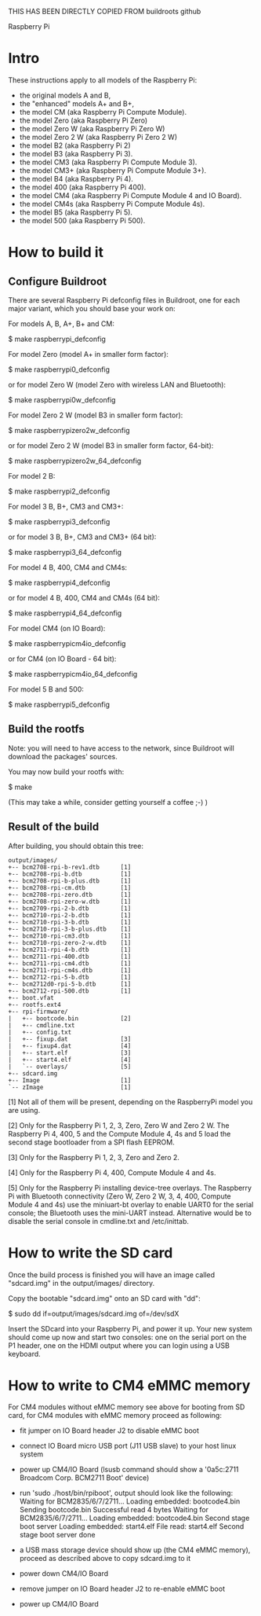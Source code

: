 THIS HAS BEEN DIRECTLY COPIED FROM buildroots github

Raspberry Pi

Intro
=====

These instructions apply to all models of the Raspberry Pi:
  - the original models A and B,
  - the "enhanced" models A+ and B+,
  - the model CM (aka Raspberry Pi Compute Module).
  - the model Zero (aka Raspberry Pi Zero)
  - the model Zero W (aka Raspberry Pi Zero W)
  - the model Zero 2 W (aka Raspberry Pi Zero 2 W)
  - the model B2 (aka Raspberry Pi 2)
  - the model B3 (aka Raspberry Pi 3).
  - the model CM3 (aka Raspberry Pi Compute Module 3).
  - the model CM3+ (aka Raspberry Pi Compute Module 3+).
  - the model B4 (aka Raspberry Pi 4).
  - the model 400 (aka Raspberry Pi 400).
  - the model CM4 (aka Raspberry Pi Compute Module 4 and IO Board).
  - the model CM4s (aka Raspberry Pi Compute Module 4s).
  - the model B5 (aka Raspberry Pi 5).
  - the model 500 (aka Raspberry Pi 500).

How to build it
===============

Configure Buildroot
-------------------

There are several Raspberry Pi defconfig files in Buildroot, one for
each major variant, which you should base your work on:

For models A, B, A+, B+ and CM:

  $ make raspberrypi_defconfig

For model Zero (model A+ in smaller form factor):

  $ make raspberrypi0_defconfig

or for model Zero W (model Zero with wireless LAN and Bluetooth):

  $ make raspberrypi0w_defconfig

For model Zero 2 W (model B3 in smaller form factor):

  $ make raspberrypizero2w_defconfig

or for model Zero 2 W (model B3 in smaller form factor, 64-bit):

  $ make raspberrypizero2w_64_defconfig

For model 2 B:

  $ make raspberrypi2_defconfig

For model 3 B, B+, CM3 and CM3+:

  $ make raspberrypi3_defconfig

or for model 3 B, B+, CM3 and CM3+ (64 bit):

  $ make raspberrypi3_64_defconfig

For model 4 B, 400, CM4 and CM4s:

  $ make raspberrypi4_defconfig

or for model 4 B, 400, CM4 and CM4s (64 bit):

  $ make raspberrypi4_64_defconfig

For model CM4 (on IO Board):

  $ make raspberrypicm4io_defconfig

or for CM4 (on IO Board - 64 bit):

  $ make raspberrypicm4io_64_defconfig

For model 5 B and 500:

  $ make raspberrypi5_defconfig

Build the rootfs
----------------

Note: you will need to have access to the network, since Buildroot will
download the packages' sources.

You may now build your rootfs with:

  $ make

(This may take a while, consider getting yourself a coffee ;-) )

Result of the build
-------------------

After building, you should obtain this tree:

    output/images/
    +-- bcm2708-rpi-b-rev1.dtb      [1]
    +-- bcm2708-rpi-b.dtb           [1]
    +-- bcm2708-rpi-b-plus.dtb      [1]
    +-- bcm2708-rpi-cm.dtb          [1]
    +-- bcm2708-rpi-zero.dtb        [1]
    +-- bcm2708-rpi-zero-w.dtb      [1]
    +-- bcm2709-rpi-2-b.dtb         [1]
    +-- bcm2710-rpi-2-b.dtb         [1]
    +-- bcm2710-rpi-3-b.dtb         [1]
    +-- bcm2710-rpi-3-b-plus.dtb    [1]
    +-- bcm2710-rpi-cm3.dtb         [1]
    +-- bcm2710-rpi-zero-2-w.dtb    [1]
    +-- bcm2711-rpi-4-b.dtb         [1]
    +-- bcm2711-rpi-400.dtb         [1]
    +-- bcm2711-rpi-cm4.dtb         [1]
    +-- bcm2711-rpi-cm4s.dtb        [1]
    +-- bcm2712-rpi-5-b.dtb         [1]
    +-- bcm2712d0-rpi-5-b.dtb       [1]
    +-- bcm2712-rpi-500.dtb         [1]
    +-- boot.vfat
    +-- rootfs.ext4
    +-- rpi-firmware/
    |   +-- bootcode.bin            [2]
    |   +-- cmdline.txt
    |   +-- config.txt
    |   +-- fixup.dat               [3]
    |   +-- fixup4.dat              [4]
    |   +-- start.elf               [3]
    |   +-- start4.elf              [4]
    |   `-- overlays/               [5]
    +-- sdcard.img
    +-- Image                       [1]
    `-- zImage                      [1]

[1] Not all of them will be present, depending on the RaspberryPi
    model you are using.

[2] Only for the Raspberry Pi 1, 2, 3, Zero, Zero W and Zero 2 W. The Raspberry
    Pi 4, 400, 5 and the Compute Module 4, 4s and 5 load the second stage
    bootloader from a SPI flash EEPROM.

[3] Only for the Raspberry Pi 1, 2, 3, Zero and Zero 2.

[4] Only for the Raspberry Pi 4, 400, Compute Module 4 and 4s.

[5] Only for the Raspberry Pi installing device-tree overlays. The Raspberry Pi
    with Bluetooth connectivity (Zero W, Zero 2 W, 3, 4, 400, Compute Module 4
    and 4s) use the miniuart-bt overlay to enable UART0 for the serial console;
    the Bluetooth uses the mini-UART instead. Alternative would be to disable
    the serial console in cmdline.txt and /etc/inittab.

How to write the SD card
========================

Once the build process is finished you will have an image called "sdcard.img"
in the output/images/ directory.

Copy the bootable "sdcard.img" onto an SD card with "dd":

  $ sudo dd if=output/images/sdcard.img of=/dev/sdX

Insert the SDcard into your Raspberry Pi, and power it up. Your new system
should come up now and start two consoles: one on the serial port on
the P1 header, one on the HDMI output where you can login using a USB
keyboard.

How to write to CM4 eMMC memory
===============================

For CM4 modules without eMMC memory see above for booting from SD card,
for CM4 modules with eMMC memory proceed as following:

- fit jumper on IO Board header J2 to disable eMMC boot
- connect IO Board micro USB port (J11 USB slave) to your host linux system
- power up CM4/IO Board (lsusb command should show a '0a5c:2711 Broadcom Corp.
  BCM2711 Boot' device)
- run 'sudo ./host/bin/rpiboot', output should look like the following:
    Waiting for BCM2835/6/7/2711...
    Loading embedded: bootcode4.bin
    Sending bootcode.bin
    Successful read 4 bytes
    Waiting for BCM2835/6/7/2711...
    Loading embedded: bootcode4.bin
    Second stage boot server
    Loading embedded: start4.elf
    File read: start4.elf
    Second stage boot server done

- a USB mass storage device should show up (the CM4 eMMC memory), proceed
  as described above to copy sdcard.img to it
- power down CM4/IO Board
- remove jumper on IO Board header J2 to re-enable eMMC boot
- power up CM4/IO Board
